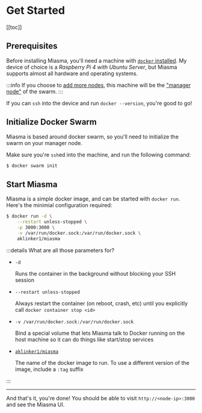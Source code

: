 # Get Started

[[toc]]

## Prerequisites

Before installing Miasma, you'll need a machine with [`docker` installed](https://docs.docker.com/get-docker/). My device of choice is a _Raspberry Pi 4 with Ubuntu Server_, but Miasma supports almost all hardware and operating systems.

:::info
If you choose to [add more nodes](#add-more-nodes), this machine will be the ["manager node"](https://docs.docker.com/engine/swarm/manage-nodes/) of the swarm.
:::

If you can `ssh` into the device and run `docker --version`, you're good to go!

## Initialize Docker Swarm

Miasma is based around docker swarm, so you'll need to initialize the swarm on your manager node.

Make sure you're `ssh`ed into the machine, and run the following command:

```sh
$ docker swarm init
```

## Start Miasma

Miasma is a simple docker image, and can be started with `docker run`. Here's the minimial configuration required:

```sh
$ docker run -d \
    --restart unless-stopped \
    -p 3000:3000 \
    -v /var/run/docker.sock:/var/run/docker.sock \
    aklinker1/miasma
```

:::details What are all those parameters for?

- `-d`

  Runs the container in the background without blocking your SSH session

- `--restart unless-stopped`

  Always restart the container (on reboot, crash, etc) until you explicitly call `docker container stop <id>`

- `-v /var/run/docker.sock:/var/run/docker.sock`

  Bind a special volume that lets Miasma talk to Docker running on the host machine so it can do things like start/stop services

- [`aklinker1/miasma`](https://hub.docker.com/r/aklinker1/miasma)

  The name of the docker image to run. To use a different version of the image, include a `:tag` suffix

:::

---

And that's it, you're done! You should be able to visit `http://<node-ip>:3000` and see the Miasma UI.
